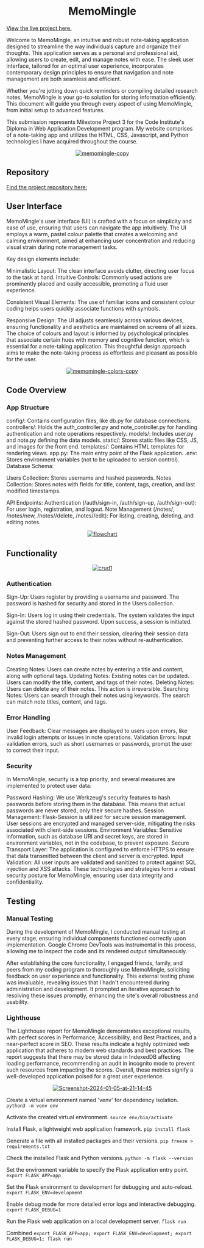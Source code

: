 
<h1 align="center">MemoMingle</h1>

[View the live project here.](https://memomingle.vercel.app/)

Welcome to MemoMingle, an intuitive and robust note-taking application designed to streamline the way individuals capture and organize their thoughts. This application serves as a personal and professional aid, allowing users to create, edit, and manage notes with ease. The sleek user interface, tailored for an optimal user experience, incorporates contemporary design principles to ensure that navigation and note management are both seamless and efficient.

Whether you're jotting down quick reminders or compiling detailed research notes, MemoMingle is your go-to solution for storing information efficiently. This document will guide you through every aspect of using MemoMingle, from initial setup to advanced features.

This submission represents Milestone Project 3 for the Code Institute's Diploma in Web Application Development program. My website comprises of a note-taking app and utilizes the HTML, CSS,  Javascript, and Python technologies I have acquired throughout the course.




<div align="center">
<a href="https://ibb.co/T1yzLCd"><img src="https://i.ibb.co/hc0pfqw/memomingle-copy.jpg" alt="memomingle-copy" border="0"></a>
</div>

## Repository

[Find the project repository here:](https://github.com/Moodyw03/MemoMingle)

## User Interface
MemoMingle's user interface (UI) is crafted with a focus on simplicity and ease of use, ensuring that users can navigate the app intuitively. The UI employs a warm, pastel colour palette that creates a welcoming and calming environment, aimed at enhancing user concentration and reducing visual strain during note management tasks.

Key design elements include:

Minimalistic Layout: The clean interface avoids clutter, directing user focus to the task at hand.
Intuitive Controls: Commonly used actions are prominently placed and easily accessible, promoting a fluid user experience.

Consistent Visual Elements: The use of familiar icons and consistent colour coding helps users quickly associate functions with symbols.

Responsive Design: The UI adjusts seamlessly across various devices, ensuring functionality and aesthetics are maintained on screens of all sizes.
The choice of colours and layout is informed by psychological principles that associate certain hues with memory and cognitive function, which is essential for a note-taking application. This thoughtful design approach aims to make the note-taking process as effortless and pleasant as possible for the user.

<div align="center"><a href="https://ibb.co/FY9j5t5"><img src="https://i.ibb.co/vdbK383/memomingle-colors-copy.jpg" alt="memomingle-colors-copy" border="0"></a>
</div>


## Code Overview

### App Structure

config/: Contains configuration files, like db.py for database connections.
controllers/: Holds the auth_controller.py and note_controller.py for handling authentication and note operations respectively.
models/: Includes user.py and note.py defining the data models.
static/: Stores static files like CSS, JS, and images for the front end.
templates/: Contains HTML templates for rendering views.
app.py: The main entry point of the Flask application.
.env: Stores environment variables (not to be uploaded to version control).
Database Schema:

Users Collection: Stores username and hashed passwords.
Notes Collection: Stores notes with fields for title, content, tags, creation, and last modified timestamps.

API Endpoints:
Authentication (/auth/sign-in, /auth/sign-up, /auth/sign-out): For user login, registration, and logout.
Note Management (/notes/, /notes/new, /notes/<id>/delete, /notes/<id>/edit): For listing, creating, deleting, and editing notes.


<div align="center"><a href="https://ibb.co/vvSkVMb"><img src="https://i.ibb.co/yBrqdxD/flowchart.jpg" alt="flowchart" border="0"></a></div>

## Functionality
<div align="center"><a href="https://ibb.co/DMP8830"><img src="https://i.ibb.co/X5f33mc/crud1.jpg" alt="crud1" border="0"></a></div>

### Authentication

Sign-Up: Users register by providing a username and password. The password is hashed for security and stored in the Users collection.

Sign-In: Users log in using their credentials. The system validates the input against the stored hashed password. Upon success, a session is initiated.

Sign-Out: Users sign out to end their session, clearing their session data and preventing further access to their notes without re-authentication.

### Notes Management

Creating Notes: Users can create notes by entering a title and content, along with optional tags.
Updating Notes: Existing notes can be updated. Users can modify the title, content, and tags of their notes.
Deleting Notes: Users can delete any of their notes. This action is irreversible.
Searching Notes: Users can search through their notes using keywords. The search can match note titles, content, and tags.

### Error Handling

User Feedback: Clear messages are displayed to users upon errors, like invalid login attempts or issues in note operations.
Validation Errors: Input validation errors, such as short usernames or passwords, prompt the user to correct their input.


### Security

In MemoMingle, security is a top priority, and several measures are implemented to protect user data:

Password Hashing: We use Werkzeug's security features to hash passwords before storing them in the database. This means that actual passwords are never stored, only their secure hashes.
Session Management: Flask-Session is utilized for secure session management. User sessions are encrypted and managed server-side, mitigating the risks associated with client-side sessions.
Environment Variables: Sensitive information, such as database URI and secret keys, are stored in environment variables, not in the codebase, to prevent exposure.
Secure Transport Layer: The application is configured to enforce HTTPS to ensure that data transmitted between the client and server is encrypted.
Input Validation: All user inputs are validated and sanitized to protect against SQL injection and XSS attacks.
These technologies and strategies form a robust security posture for MemoMingle, ensuring user data integrity and confidentiality.

## Testing

### Manual Testing

During the development of MemoMingle, I conducted manual testing at every stage, ensuring individual components functioned correctly upon implementation. Google Chrome DevTools was instrumental in this process, allowing me to inspect the code and its rendered output simultaneously.

After establishing the core functionality, I engaged friends, family, and peers from my coding program to thoroughly use MemoMingle, soliciting feedback on user experience and functionality. This external testing phase was invaluable, revealing issues that I hadn't encountered during administration and development. It prompted an iterative approach to resolving these issues promptly, enhancing the site's overall robustness and usability.

### Lighthouse 

The Lighthouse report for MemoMingle demonstrates exceptional results, with perfect scores in Performance, Accessibility, and Best Practices, and a near-perfect score in SEO. These results indicate a highly optimized web application that adheres to modern web standards and best practices. The report suggests that there may be stored data in IndexedDB affecting loading performance, recommending an audit in incognito mode to prevent such resources from impacting the scores. Overall, these metrics signify a well-developed application poised for a great user experience.

<div align="center"><a href="https://ibb.co/n832QRN"><img src="https://i.ibb.co/dJb9k7w/Screenshot-2024-01-05-at-21-14-45.png" alt="Screenshot-2024-01-05-at-21-14-45" border="0"></a></div>







































Create a virtual environment named 'venv' for dependency isolation.
`python3 -m venv env`

Activate the created virtual environment.
`source env/bin/activate`

Install Flask, a lightweight web application framework.
`pip install flask`

Generate a file with all installed packages and their versions.
`pip freeze > requirements.txt`

Check the installed Flask and Python versions.
`python -m flask --version`

Set the environment variable to specify the Flask application entry point.
`export FLASK_APP=app`

Set the Flask environment to development for debugging and auto-reload.
`export FLASK_ENV=development`

Enable debug mode for more detailed error logs and interactive debugging.
`export FLASK_DEBUG=1`

Run the Flask web application on a local development server.
`flask run`

Combined
`export FLASK_APP=app; export FLASK_ENV=development; export FLASK_DEBUG=1; flask run`
